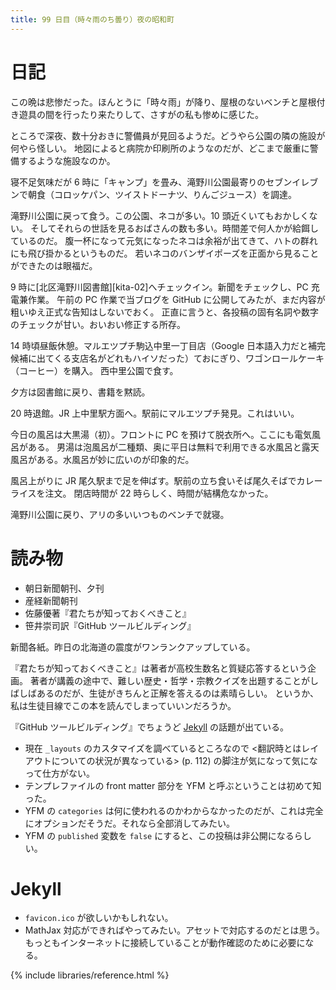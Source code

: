 ```yaml
---
title: 99 日目（時々雨のち曇り）夜の昭和町
---
```


# 日記

この晩は悲惨だった。ほんとうに「時々雨」が降り、屋根のないベンチと屋根付き遊具の間を行ったり来たりして、さすがの私も惨めに感じた。

ところで深夜、数十分おきに警備員が見回るようだ。どうやら公園の隣の施設が何やら怪しい。
地図によると病院か印刷所のようなのだが、どこまで厳重に警備するような施設なのか。

寝不足気味だが 6 時に「キャンプ」を畳み、滝野川公園最寄りのセブンイレブンで朝食（コロッケパン、ツイストドーナツ、りんごジュース）を調達。

滝野川公園に戻って食う。この公園、ネコが多い。10 頭近くいてもおかしくない。
そしてそれらの世話を見るおばさんの数も多い。時間差で何人かが給餌しているのだ。
腹一杯になって元気になったネコは余裕が出てきて、ハトの群れにも飛び掛かるというものだ。
若いネコのバンザイポーズを正面から見ることができたのは眼福だ。

9 時に[北区滝野川図書館][kita-02]へチェックイン。新聞をチェックし、PC 充電兼作業。
午前の PC 作業で当ブログを GitHub に公開してみたが、まだ内容が粗いゆえ正式な告知はしないでおく。
正直に言うと、各投稿の固有名詞や数字のチェックが甘い。おいおい修正する所存。

14 時頃昼飯休憩。マルエツプチ駒込中里一丁目店（Google 日本語入力だと補完候補に出てくる支店名がどれもハイソだった）ておにぎり、ワゴンロールケーキ（コーヒー）を購入。
西中里公園で食す。

夕方は図書館に戻り、書籍を黙読。

20 時退館。JR 上中里駅方面へ。駅前にマルエツプチ発見。これはいい。

今日の風呂は大黒湯（初）。フロントに PC を預けて脱衣所へ。ここにも電気風呂がある。
男湯は泡風呂が二種類、奥に平日は無料で利用できる水風呂と露天風呂がある。水風呂が妙に広いのが印象的だ。

風呂上がりに JR 尾久駅まで足を伸ばす。駅前の立ち食いそば尾久そばでカレーライスを注文。
閉店時間が 22 時らしく、時間が結構危なかった。

滝野川公園に戻り、アリの多いいつものベンチで就寝。

# 読み物

* 朝日新聞朝刊、夕刊
* 産経新聞朝刊
* 佐藤優著『君たちが知っておくべきこと』
* 笹井崇司訳『GitHub ツールビルディング』

新聞各紙。昨日の北海道の震度がワンランクアップしている。

『君たちが知っておくべきこと』は著者が高校生数名と質疑応答するという企画。
著者が講義の途中で、難しい歴史・哲学・宗教クイズを出題することがしばしばあるのだが、生徒がきちんと正解を答えるのは素晴らしい。
というか、私は生徒目線でこの本を読んでしまっていいンだろうか。

『GitHub ツールビルディング』でちょうど [Jekyll](https://github.com/jekyll/jekyll) の話題が出ている。
* 現在 `_layouts` のカスタマイズを調べているところなので
  <翻訳時とはレイアウトについての状況が異なっている> (p. 112) の脚注が気になって気になって仕方がない。
* テンプレファイルの front matter 部分を YFM と呼ぶということは初めて知った。
* YFM の `categories` は何に使われるのかわからなかったのだが、これは完全にオプションだそうだ。それなら全部消してみたい。
* YFM の `published` 変数を `false` にすると、この投稿は非公開になるらしい。

# Jekyll

* `favicon.ico` が欲しいかもしれない。
* MathJax 対応ができればやってみたい。アセットで対応するのだとは思う。
  もっともインターネットに接続していることが動作確認のために必要になる。

{% include libraries/reference.html %}
